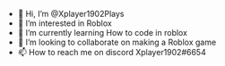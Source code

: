 - 👋 Hi, I’m @Xplayer1902Plays
- 👀 I’m interested in Roblox
- 🌱 I’m currently learning How to code in roblox
- 💞️ I’m looking to collaborate on making a Roblox game
- 📫 How to reach me on discord Xplayer1902#6654
